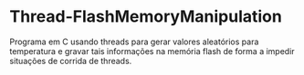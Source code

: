 # Thread-FlashMemoryManipulation
Programa em C usando threads para gerar valores aleatórios para temperatura e gravar tais informações na memória flash de forma a impedir situações de corrida de threads.
